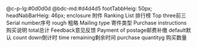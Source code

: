 @c-p-lg:#0d0d0d
@bdc-md:#d4d4d5
footTabbHeig: 50px;
headNabBarHeig: 46px;
enclosure 附件
Ranking List 排行榜
Top three前三
Serial number序号
rough 粗略
Mailing type 寄件类型
Purchase instructions 购买说明
total总计
Feedback意见反馈
Payment of postage邮费补缴
default默认
count down倒计时
time remaining剩余时间
purchase quantityg 购买数量
